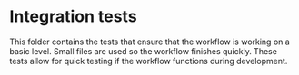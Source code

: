 # Integration tests
This folder contains the tests that ensure that the workflow is 
working on a basic level. Small files are used so the workflow finishes
quickly. These tests allow for quick testing if the workflow functions
during development.
